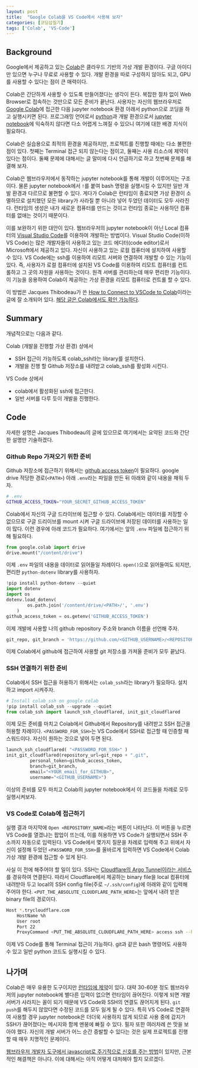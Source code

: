 ```yaml
---
layout: post
title:  "Google Colab을 VS Code에서 사용해 보자"
categories: [코딩삽질기]
tags: ['Colab', 'VS-Code']
---
```


## Background

Google에서 제공하고 있는 [Colab](https://colab.research.google.com/?hl=ko)은 클라우드 기반의 가상 개발 환경이다. 구글 아이디만 있으면 누구나 무료로 사용할 수 있다. 개발 환경을 따로 구성하지 않아도 되고, GPU를 사용할 수 있다는 점이 큰 매력이다. 

Colab은 간단하게 사용할 수 있도록 만들어졌다는 생각이 든다. 복잡한 절차 없이 Web Browser로 접속하는 것만으로 모든 준비가 끝난다. 사용자는 자신의 웹브라우저로 [Google Colab](https://colab.research.google.com/?hl=ko)에 접근한 다음 jupyter notebook 환경 아래서 python으로 코딩을 하고 실행시키면 된다. 프로그래밍 언어로서 [python](https://www.python.org/)과 개발 환경으로서 [jupyter notebook](https://jupyter.org/)에 익숙하지 않다면 다소 어렵게 느껴질 수 있으니 여기에 대한 배경 지식이 필요하다. 

Colab은 실습용으로 최적의 환경을 제공하지만, 프로젝트를 진행할 때에는 다소 불편한 점이 있다. 첫째는 Terminal 접근 되지 않는다는 점이고, 둘째는 사용 리소스에 제약이 있다는 점이다. 둘째 문제에 대해서는 글 말미에 다시 언급하기로 하고 첫번째 문제를 해결해 보자. 

Colab은 웹브라우저에서 동작하는 jupyter notebook를 통해 개발이 이루어지는 구조이다. 물론 jupyter notebook에서 `!`를 붙여 bash 명령을 실행시킬 수 있지만 일반 개발 환경과 다르므로 불편할 수 있다. 게다가 Colab은 런타임이 종료되면 가상 환경이 소멸하므로 설치했던 모든 library가 사라질 뿐 아니라 넣어 두었던 데이터도 모두 사라진다. 런타임의 생성은 내가 새로운 컴퓨터를 만드는 것이고 런타임 종료는 사용하던 컴퓨터를 없애는 것이기 때문이다. 

이를 보완하기 위한 대안이 있다. 웹브라우저의 jupyter notebook이 아닌 Local 컴퓨터의 [Visual Studio Code](https://code.visualstudio.com/)를 이용하여 개발하는 방법이다. Visual Studio Code(이하 VS Code)는 많은 개발자들이 사용하고 있는 코드 에디터(code editor)로서 Microsoft에서 제공하고 있다. 자신이 사용하고 있는 로컬 컴퓨터에 설치하여 사용할 수 있다. VS Code에는 ssh를 이용하여 리모트 서버와 연결하여 개발할 수 있는 기능이 있다. 즉, 사용자가 로컬 컴퓨터에 설치된 VS Code를 이용하여 리모트 컴퓨터를 컨트롤하고 그 곳의 자원을 사용하는 것이다. 원격 서버를 관리하는데 매우 편리한 기능이다. 이 기능을 응용하여 Colab이 제공하는 가상 환경을 리모트 컴퓨터로 컨트롤 할 수 있다. 

이 방법은 Jacques Thibodeau가 쓴 [How to Connect to VSCode to Colab](https://jacquesthibodeau.com/deep-learning-setup/vscode/google-colab/2021/09/27/connect-to-colab-from-local-vscode.html)이라는 글에 잘 소개되어 있다. [해당 글은 Colab에서도 확인 가능하다](https://colab.research.google.com/github/JayThibs/jacques-blog/blob/master/_notebooks/2021-09-27-connect-to-colab-from-local-vscode.ipynb).

## Summary

개념적으로는 다음과 같다. 

Colab (개발을 진행할 가상 환경) 상에서 
* SSH 접근이 가능하도록 colab_ssh라는 library를 설치한다. 
* 개발을 진행 할 Github 저장소를 내려받고 colab_ssh를 활성화 시킨다.

VS Code 상에서 
* colab에서 활성화된 ssh에 접근한다. 
* 일반 서버를 다루 듯이 개발을 진행한다. 
  
## Code

자세한 설명은 Jacques Thibodeau의 글에 있으므로 여기에서는 요약된 코드와 간단한 설명만 기술하겠다. 

### Github Repo 가져오기 위한 준비 

Github 저장소에 접근하기 위해서는 [github access token](https://docs.github.com/en/authentication/keeping-your-account-and-data-secure/creating-a-personal-access-token)이 필요하다. google drive 적당한 경로(`<PATH>`) 아래 `.env`라는 파일을 만든 뒤 아래와 같이 내용을 채워 두자. 

```bash
# .env
GITHUB_ACCESS_TOKEN="YOUR_SECRET_GITHUB_ACCESS_TOKEN"
```

Colab에서 자신의 구글 드라이브에 접근할 수 있다. Colab에서는 데이터를 저장할 수 없으므로 구글 드리이브를 mount 시켜 구글 드라이브에 저장된 데이터를 사용하는 일이 많다.  이런 경우에 아래 코드가 필요하다. 여기에서는 앞의 `.env` 파일에 접근하기 위해 필요하다. 

```python
from google.colab import drive
drive.mount("/content/drive")
```

이제 `.env` 파일의 내용을 데이터로 읽어들일 차례이다. `open()`으로 읽어들여도 되지만, 편리한 `python-dotenv` library를 사용하자. 

```python
!pip install python-dotenv --quiet
import dotenv
import os
dotenv.load_dotenv(
        os.path.join('/content/drive/<PATH>/', '.env')
    )
github_access_token = os.getenv('GITHUB_ACCESS_TOKEN')
```

이제 개발에 사용할 나의 github repository 주소와 branch 이름을 선언해 주자. 

```python
git_repo, git_branch = 'https://github.com/<GITHUB_USERNAME>/<REPOSITORY_NAME>', 'main'  # or 'master'
```

이제 Colab에서 github에 접근하여 사용할 git 저장소를 가져올 준비가 모두 끝났다. 

### SSH 연결하기 위한 준비

Colab에서 SSH 접근을 허용하기 위해서는 `colab_ssh`라는 library가 필요하다. 설치하고 import 시켜주자. 

```python
# Install colab_ssh on google colab
!pip install colab_ssh --upgrade --quiet
from colab_ssh import launch_ssh_cloudflared, init_git_cloudflared
```

이제 모든 준비를 마치고 Colab에서 Github에서 Repository를 내려받고 SSH 접근을 허용할 차례이다. `<PASSWORD_FOR_SSH>`는 VS Code에서 SSH로 접근할 때 인증할 패스워드이다. 자신이 원하는 것으로 넣어 두면 된다. 

```python
launch_ssh_cloudflared( "<PASSWORD_FOR_SSH>" )
init_git_cloudflared(repository_url=git_repo + ".git",
         personal_token=github_access_token, 
         branch=git_branch,
         email="<YOUR_email_for_GITHUB>",
         username="<GITHUB_USERNAME>")
```

이상의 준비를 모두 마치고 Colab의 jupyter notebook에서 이 코드들을 차례로 모두 실행시켜보자. 

### VS Code로 Colab에 접근하기

실행 결과 마지막에 `Open <REPOSITORY_NAME>`라는 버튼이 나타난다. 이 버튼을 누르면 VS Code를 열겠냐는 팝업이 뜨는데, 이를 허용하면 VS Code가 실행되면서 SSH 주소까지 자동으로 입력된다. VS Code에서 몇가지 질문을 차례로 입력해 주고 위에서 자신이 설정해 두었던 `<PASSWORD_FOR_SSH>`를 올바르게 입력하면 VS Code에서 Colab 가상 개발 환경에 접근할 수 있게 된다. 

사실 이 전에 해주어야 할 일이 있다. SSH는 [Cloudflare의 Argo Tunnel이라는 서비스](https://developers.cloudflare.com/argo-tunnel/getting-started/installation)를 경유하여 연결된다. 따라서 Cloudflare에서 제공하는 binary file을 local 컴퓨터에 내려받아 두고 local의 SSH config file(주로 `~/.ssh/config`)에 아래와 같이 입력해 주어야 한다. `<PUT_THE_ABSOLUTE_CLOUDFLARE_PATH_HERE>`는 앞에서 내려 받은 binary file의 경로이다. 

```bash
Host *.trycloudflare.com
	HostName %h
	User root
	Port 22
	ProxyCommand <PUT_THE_ABSOLUTE_CLOUDFLARE_PATH_HERE> access ssh --hostname %h
```

이제 VS Code를 통해 Terminal 접근이 가능하다. git과 같은 bash 명령어도 사용하 수 있고 일반 python 코드도 실행시킬 수 있다. 

## 나가며

Colab은 매우 유용한 도구이지만 [런타임에 제약](https://research.google.com/colaboratory/faq.html)이 있다. 대략 30-60분 정도 웹브라우저의 jupyter notebook에 별다른 입력이 없으면 런타임이 끊어진다. 이렇게 되면 개발 서버가 사라지는 꼴이 되기 때문에 VS Code와 SSH의 연결도 끊어지게 된다. `git push`를 해두지 않았다면 수정된 코드를 모두 잃게 될 수 있다. 특히 VS Code로 연결하여 사용할 경우 jupyter notebook은 더더욱 사용하지 않게 되므로 사용 중에 갑지가 SSH가 끊어졌다는 메시지와 함께 멘붕에 빠질 수 있다. 필자 또한 여러차례 쓴 맛을 보아야 했다. 자신의 개발 서버가 어느 순간 증발할 수 있다는 것은 실제 프로젝트를 진행할 때 매우 치명적인 문제이다. 

[웹브라우저 개발자 도구에서 javascript로 주기적으로 신호를 주는 방법](https://stackoverflow.com/questions/57113226/how-to-prevent-google-colab-from-disconnecting)이 있지만, 근본적인 해결책은 아니다. 이에 대해서는 아직 어떻게 대처해야 할지 모르겠다. 
